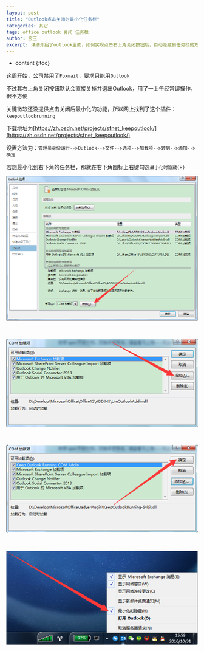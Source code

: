 ```yaml
---
layout: post
title: "Outlook点击关闭时最小化任务栏"
categories: 其它
tags: office outlook 关闭 任务栏
author: 玄玉
excerpt: 详细介绍了outlook里面，如何实现点击右上角关闭按钮后，自动隐藏到任务栏的方法。
---
```


* content
{:toc}


这周开始，公司禁用了`Foxmail`，要求只能用`Outlook`

不过其右上角关闭按钮默认会直接关掉并退出Outlook，用了一上午经常误操作，很不方便

关键微软还没提供点击关闭后最小化的功能，所以网上找到了这个插件：`keepoutlookrunning`

下载地址为[https://zh.osdn.net/projects/sfnet_keepoutlook/](https://zh.osdn.net/projects/sfnet_keepoutlook/)

设置方法为：`管理员身份运行-->Outlook-->文件-->选项-->加载项-->转到-->添加-->确定`

若想最小化到右下角的任务栏，那就在右下角图标上右键勾选`最小化时隐藏(H)`

![](/img/2016/2016-10-31-outlook-close-to-hidden-01.png)

<br/>

![](/img/2016/2016-10-31-outlook-close-to-hidden-02.png)

<br/>

![](/img/2016/2016-10-31-outlook-close-to-hidden-03.png)

<br/>

![](/img/2016/2016-10-31-outlook-close-to-hidden-04.png)